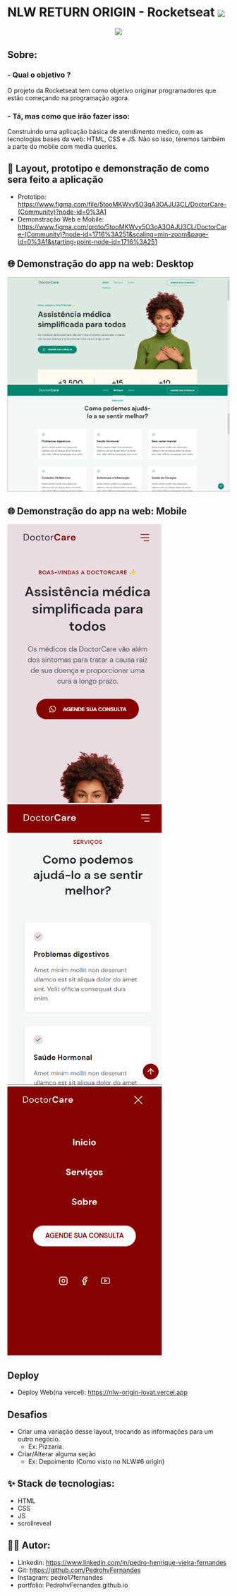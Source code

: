 # NLW RETURN ORIGIN - Rocketseat <img  align='center' width='100px' src='https://yt3.ggpht.com/ytc/AKedOLQkXnYChXAHOeBQLzwhk1_BHYgUXs6ITQOakoeNoQ=s176-c-k-c0x00ffffff-no-rj'/>

<p align='center'>
<img src='https://github.com/PedrohvFernandes/nlw-return-impulse-feedback-widget/blob/master/screenshots/astronautaCodeNLWReturn.png'/>
</p>

## Sobre:
### - Qual o objetivo ?
O projeto da Rocketseat tem como objetivo originar programadores que estão começando na programação agora.
### - Tá, mas como que irão fazer isso:
Construindo uma aplicação básica de atendimento medico, com as tecnologias bases da web: HTML, CSS e JS. Não so isso, teremos também a parte do mobile com media queries.

## 🔖 Layout, prototipo e demonstração de como sera feito a aplicação
- Prototipo: https://www.figma.com/file/5tooMKWvy5O3qA3OAJU3CL/DoctorCare-(Community)?node-id=0%3A1
- Demonstração Web e Mobile: https://www.figma.com/proto/5tooMKWvy5O3qA3OAJU3CL/DoctorCare-(Community)?node-id=1716%3A251&scaling=min-zoom&page-id=0%3A1&starting-point-node-id=1716%3A251

## 🌐 Demonstração do app na web: Desktop
<img width='700' src='https://github.com/PedrohvFernandes/NLW-ORIGIN/blob/main/assets/img/screenshot/Desktop/Screen1.png'/>
<img width='700' src='https://github.com/PedrohvFernandes/NLW-ORIGIN/blob/main/assets/img/screenshot/Desktop/Screen1MaisAbaixo.png'/>

## 🌐 Demonstração do app na web: Mobile
<img width='350' src='https://github.com/PedrohvFernandes/NLW-ORIGIN/blob/main/assets/img/screenshot/Mobile/Screen2.png'/>
<img width='350' src='https://github.com/PedrohvFernandes/NLW-ORIGIN/blob/main/assets/img/screenshot/Mobile/Screen2DescendoApagina.png'/>
<img width='350' src='https://github.com/PedrohvFernandes/NLW-ORIGIN/blob/main/assets/img/screenshot/Mobile/Screen2MenuExpanded.png'/>


## Deploy
- Deploy Web(na vercel): https://nlw-origin-lovat.vercel.app

## Desafios
- Criar uma variação desse layout, trocando as informações para um outro negócio.
  - Ex: Pizzaria.
- Criar/Alterar alguma seção
  - Ex: Depoimento (Como visto no NLW#6 origin)

## ✨ Stack de tecnologias:
- HTML
- CSS
- JS
- scrollreveal

## 👨‍💻 Autor:
- Linkedin: https://www.linkedin.com/in/pedro-henrique-vieira-fernandes
- Git: https://github.com/PedrohvFernandes
- Instagram: pedro17fernandes
- portfolio: PedrohvFernandes.github.io
